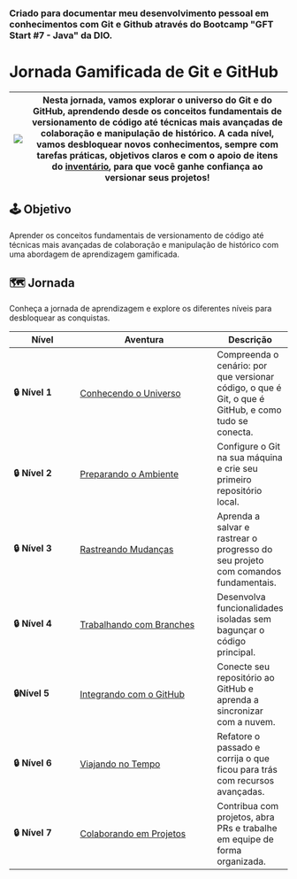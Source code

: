 ### Criado para documentar meu desenvolvimento pessoal em conhecimentos com Git e Github através do Bootcamp "GFT Start #7 - Java" da DIO.


# Jornada Gamificada de Git e GitHub

| ![](.gitbook/assets/git-github.png) | Nesta jornada, vamos explorar o **universo do Git e do GitHub**, aprendendo desde os conceitos fundamentais de **versionamento de código** até técnicas mais avançadas de **colaboração e manipulação de histórico**. A cada nível, vamos desbloquear novos conhecimentos, sempre com tarefas práticas, objetivos claros e com o apoio de itens do [inventário](inventario/pergaminho-do-controle-temporal-de-codigos.md), para que você ganhe confiança ao versionar seus projetos! |
| ----------------------------------- | ------------------------------------------------------------------------------------------------------------------------------------------------------------------------------------------------------------------------------------------------------------------------------------------------------------------------------------------------------------------------------------------------------------------------------------------------------------------------------------ |

## 🕹️ Objetivo

Aprender os conceitos fundamentais de versionamento de código até técnicas mais avançadas de colaboração e manipulação de histórico com uma abordagem de aprendizagem gamificada.

## 🗺️ Jornada

Conheça a jornada de aprendizagem e explore os diferentes níveis para desbloquear as conquistas.

<table><thead><tr><th width="128">Nível</th><th width="282">Aventura</th><th>Descrição</th></tr></thead><tbody><tr><td><strong>🔒 Nível 1</strong></td><td><a href="nivel-1-conhecendo-o-universo/o-que-e-versionamento-de-codigo.md">Conhecendo o Universo</a></td><td>Compreenda o cenário: por que versionar código, o que é Git, o que é GitHub, e como tudo se conecta.</td></tr><tr><td><strong>🔒 Nível 2</strong></td><td><a href="nivel-2-preparando-o-ambiente/instalando-o-git.md">Preparando o Ambiente</a></td><td>Configure o Git na sua máquina e crie seu primeiro repositório local.</td></tr><tr><td><strong>🔒 Nível 3</strong></td><td><a href="nivel-3-rastreando-mudancas/entendendo-commits-e-status.md">Rastreando Mudanças</a></td><td>Aprenda a salvar e rastrear o progresso do seu projeto com comandos fundamentais.</td></tr><tr><td><strong>🔒 Nível 4</strong> </td><td><a href="nivel-4-trabalhando-com-branches/criando-uma-nova-branch.md">Trabalhando com Branches</a></td><td>Desenvolva funcionalidades isoladas sem bagunçar o código principal.</td></tr><tr><td><strong>🔒Nível 5</strong></td><td><a href="nivel-5-integrando-com-github/conectando-seu-repositorio-local-ao-github.md">Integrando com o GitHub</a></td><td>Conecte seu repositório ao GitHub e aprenda a sincronizar com a nuvem.</td></tr><tr><td><strong>🔒 Nível 6</strong></td><td><a href="nivel-6-viajando-no-tempo/alterando-a-mensagem-de-um-commit.md">Viajando no Tempo</a></td><td>Refatore o passado e corrija o que ficou para trás com recursos avançadas.</td></tr><tr><td><strong>🔒 Nível 7</strong></td><td><a href="nivel-7-colaborando-em-projetos/criando-um-pull-request.md">Colaborando em Projetos</a></td><td>Contribua com projetos, abra PRs e trabalhe em equipe de forma organizada.</td></tr></tbody></table>




